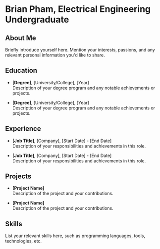 # Brian Pham, Electrical Engineering Undergraduate

## About Me

Briefly introduce yourself here. Mention your interests, passions, and any relevant personal information you'd like to share.

## Education

- **[Degree]**, [University/College], [Year]  
  Description of your degree program and any notable achievements or projects.

- **[Degree]**, [University/College], [Year]  
  Description of your degree program and any notable achievements or projects.

## Experience

- **[Job Title]**, [Company], [Start Date] - [End Date]  
  Description of your responsibilities and achievements in this role.

- **[Job Title]**, [Company], [Start Date] - [End Date]  
  Description of your responsibilities and achievements in this role.

## Projects

- **[Project Name]**  
  Description of the project and your contributions.

- **[Project Name]**  
  Description of the project and your contributions.

## Skills

List your relevant skills here, such as programming languages, tools, technologies, etc.
